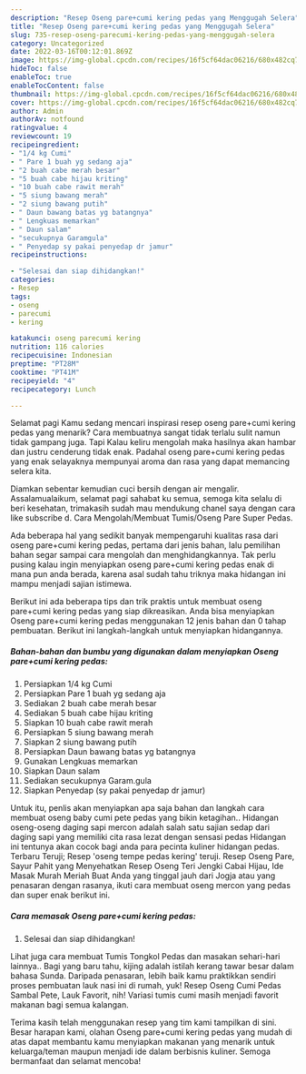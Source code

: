 ```yaml
---
description: "Resep Oseng pare+cumi kering pedas yang Menggugah Selera"
title: "Resep Oseng pare+cumi kering pedas yang Menggugah Selera"
slug: 735-resep-oseng-parecumi-kering-pedas-yang-menggugah-selera
category: Uncategorized
date: 2022-03-16T00:12:01.869Z
image: https://img-global.cpcdn.com/recipes/16f5cf64dac06216/680x482cq70/oseng-parecumi-kering-pedas-foto-resep-utama.jpg
hideToc: false
enableToc: true
enableTocContent: false
thumbnail: https://img-global.cpcdn.com/recipes/16f5cf64dac06216/680x482cq70/oseng-parecumi-kering-pedas-foto-resep-utama.jpg
cover: https://img-global.cpcdn.com/recipes/16f5cf64dac06216/680x482cq70/oseng-parecumi-kering-pedas-foto-resep-utama.jpg
author: Admin
authorAv: notfound
ratingvalue: 4
reviewcount: 19
recipeingredient:
- "1/4 kg Cumi"
- " Pare 1 buah yg sedang aja"
- "2 buah cabe merah besar"
- "5 buah cabe hijau kriting"
- "10 buah cabe rawit merah"
- "5 siung bawang merah"
- "2 siung bawang putih"
- " Daun bawang batas yg batangnya"
- " Lengkuas memarkan"
- " Daun salam"
- "secukupnya Garamgula"
- " Penyedap sy pakai penyedap dr jamur"
recipeinstructions:

- "Selesai dan siap dihidangkan!"
categories:
- Resep
tags:
- oseng
- parecumi
- kering

katakunci: oseng parecumi kering 
nutrition: 116 calories
recipecuisine: Indonesian
preptime: "PT28M"
cooktime: "PT41M"
recipeyield: "4"
recipecategory: Lunch

---
```



Selamat pagi Kamu sedang mencari inspirasi resep oseng pare+cumi kering pedas yang menarik? Cara membuatnya sangat tidak terlalu sulit namun tidak gampang juga. Tapi Kalau keliru mengolah maka hasilnya akan hambar dan justru cenderung tidak enak. Padahal oseng pare+cumi kering pedas yang enak selayaknya mempunyai aroma dan rasa yang dapat memancing selera kita.


Diamkan sebentar kemudian cuci bersih dengan air mengalir. Assalamualaikum, selamat pagi sahabat ku semua, semoga kita selalu di beri kesehatan, trimakasih sudah mau mendukung chanel saya dengan cara like subscribe d. Cara Mengolah/Membuat Tumis/Oseng Pare Super Pedas.

Ada beberapa hal yang sedikit banyak mempengaruhi kualitas rasa dari oseng pare+cumi kering pedas, pertama dari jenis bahan, lalu pemilihan bahan segar sampai cara mengolah dan menghidangkannya. Tak perlu pusing kalau ingin menyiapkan oseng pare+cumi kering pedas enak di mana pun anda berada, karena asal sudah tahu triknya maka hidangan ini mampu menjadi sajian istimewa.


Berikut ini ada beberapa tips dan trik praktis untuk membuat oseng pare+cumi kering pedas yang siap dikreasikan. Anda bisa menyiapkan Oseng pare+cumi kering pedas menggunakan 12 jenis bahan dan 0 tahap pembuatan. Berikut ini langkah-langkah untuk menyiapkan hidangannya.

<!--inarticleads1-->

##### Bahan-bahan dan bumbu yang digunakan dalam menyiapkan Oseng pare+cumi kering pedas:

1. Persiapkan 1/4 kg Cumi
1. Persiapkan  Pare 1 buah yg sedang aja
1. Sediakan 2 buah cabe merah besar
1. Sediakan 5 buah cabe hijau kriting
1. Siapkan 10 buah cabe rawit merah
1. Persiapkan 5 siung bawang merah
1. Siapkan 2 siung bawang putih
1. Persiapkan  Daun bawang batas yg batangnya
1. Gunakan  Lengkuas memarkan
1. Siapkan  Daun salam
1. Sediakan secukupnya Garam.gula
1. Siapkan  Penyedap (sy pakai penyedap dr jamur)


Untuk itu, penlis akan menyiapkan apa saja bahan dan langkah cara membuat oseng baby cumi pete pedas yang bikin ketagihan.. Hidangan oseng-oseng daging sapi mercon adalah salah satu sajian sedap dari daging sapi yang memiliki cita rasa lezat dengan sensasi pedas Hidangan ini tentunya akan cocok bagi anda para pecinta kuliner hidangan pedas. Terbaru Teruji; Resep &#39;oseng tempe pedas kering&#39; teruji. Resep Oseng Pare, Sayur Pahit yang Menyehatkan Resep Oseng Teri Jengki Cabai Hijau, Ide Masak Murah Meriah Buat Anda yang tinggal jauh dari Jogja atau yang penasaran dengan rasanya, ikuti cara membuat oseng mercon yang pedas dan super enak berikut ini. 

<!--inarticleads2-->

##### Cara memasak Oseng pare+cumi kering pedas:


1. Selesai dan siap dihidangkan!

Lihat juga cara membuat Tumis Tongkol Pedas dan masakan sehari-hari lainnya.. Bagi yang baru tahu, kijing adalah istilah kerang tawar besar dalam bahasa Sunda. Daripada penasaran, lebih baik kamu praktikkan sendiri proses pembuatan lauk nasi ini di rumah, yuk! Resep Oseng Cumi Pedas Sambal Pete, Lauk Favorit, nih! Variasi tumis cumi masih menjadi favorit makanan bagi semua kalangan. 

Terima kasih telah menggunakan resep yang tim kami tampilkan di sini. Besar harapan kami, olahan Oseng pare+cumi kering pedas yang mudah di atas dapat membantu kamu menyiapkan makanan yang menarik untuk keluarga/teman maupun menjadi ide dalam berbisnis kuliner. Semoga bermanfaat dan selamat mencoba!
